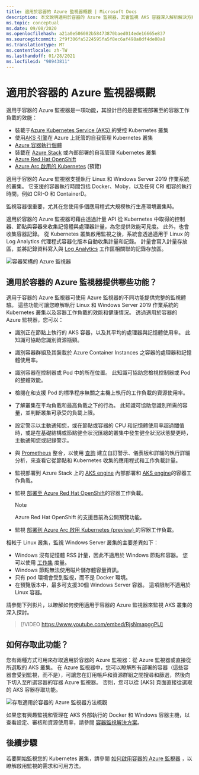 ```yaml
---
title: 適用於容器的 Azure 監視器概觀 | Microsoft Docs
description: 本文說明適用於容器的 Azure 監視器，其會監視 AKS 容器深入解析解決方案，以及它藉由監視您 AKS 叢集和 Azure 中容器執行個體的健康情況來提供的值。
ms.topic: conceptual
ms.date: 09/08/2020
ms.openlocfilehash: a21a0e506082b58473870baed014ede16665e837
ms.sourcegitcommit: 2f9f306fa5224595fa5f8ec6af498a0df4de08a8
ms.translationtype: MT
ms.contentlocale: zh-TW
ms.lasthandoff: 01/28/2021
ms.locfileid: "98943811"
---
```

# <a name="azure-monitor-for-containers-overview"></a>適用於容器的 Azure 監視器概觀

適用于容器的 Azure 監視器是一項功能，其設計目的是要監視部署至的容器工作負載的效能：

- 裝載于[Azure Kubernetes Service (AKS) ](../../aks/intro-kubernetes.md)的受控 Kubernetes 叢集
- 使用[AKS 引擎](https://github.com/Azure/aks-engine)在 Azure 上託管的自我管理 Kubernetes 叢集
- [Azure 容器執行個體](../../container-instances/container-instances-overview.md)
- 裝載在 [Azure Stack](/azure-stack/user/azure-stack-kubernetes-aks-engine-overview) 或內部部署的自我管理 Kubernetes 叢集
- [Azure Red Hat OpenShift](../../openshift/intro-openshift.md)
- [Azure Arc 啟用的 Kubernetes](../../azure-arc/kubernetes/overview.md) (預覽) 

適用于容器的 Azure 監視器支援執行 Linux 和 Windows Server 2019 作業系統的叢集。 它支援的容器執行時間包括 Docker、Moby，以及任何 CRI 相容的執行時間，例如 CRI-O 和 ContainerD。

監視容器很重要，尤其在您使用多個應用程式大規模執行生產環境叢集時。

適用於容器的 Azure 監視器可藉由透過計量 API 從 Kubernetes 中取得的控制器、節點與容器來收集記憶體與處理器計量，為您提供效能可見度。 此外，也會收集容器記錄。  從 Kubernetes 叢集啟用監視之後，系統會透過適用于 Linux 的 Log Analytics 代理程式容器化版本自動收集計量和記錄。 計量會寫入計量存放區，並將記錄資料寫入與 [Log Analytics](../log-query/log-query-overview.md) 工作區相關聯的記錄存放區。

![容器架構的 Azure 監視器](./media/container-insights-overview/azmon-containers-architecture-01.png)

## <a name="what-does-azure-monitor-for-containers-provide"></a>適用於容器的 Azure 監視器提供哪些功能？

適用于容器的 Azure 監視器可使用 Azure 監視器的不同功能提供完整的監視體驗。 這些功能可讓您瞭解執行 Linux 和 Windows Server 2019 作業系統的 Kubernetes 叢集以及容器工作負載的效能和健康情況。 透過適用於容器的 Azure 監視器，您可以：

* 識別正在節點上執行的 AKS 容器，以及其平均的處理器與記憶體使用率。 此知識可協助您識別資源瓶頸。
* 識別容器群組及其裝載於 Azure Container Instances 之容器的處理器和記憶體使用率。
* 識別容器在控制器或 Pod 中的所在位置。 此知識可協助您檢視控制器或 Pod 的整體效能。
* 檢閱在和支援 Pod 的標準程序無關之主機上執行的工作負載的資源使用率。
* 了解叢集在平均負載和最高負載之下的行為。 此知識可協助您識別所需的容量，並判斷叢集可承受的負載上限。
* 設定警示以主動通知您，或在節點或容器的 CPU 和記憶體使用率超過閾值時，或是在基礎結構或節點健全狀況匯總的叢集中發生健全狀況狀態變更時，主動通知您或記錄警示。
* 與 [Prometheus](https://prometheus.io/docs/introduction/overview/) 整合，以使用 [查詢](container-insights-log-search.md) 建立自訂警示、儀表板和詳細的執行詳細分析，來查看它從節點和 Kubernetes 收集的應用程式和工作負載計量。
* 監視部署到 Azure Stack 上的 [AKS engine](https://github.com/Azure/aks-engine) 內部部署和 [AKS engine](/azure-stack/user/azure-stack-kubernetes-aks-engine-overview)的容器工作負載。
* 監視 [部署至 Azure Red Hat OpenShift](../../openshift/intro-openshift.md)的容器工作負載。

    >[!NOTE]
    >Azure Red Hat OpenShift 的支援目前為公開預覽功能。
    >

* 監視 [部署到 Azure Arc 啟用 Kubernetes (preview) ](../../azure-arc/kubernetes/overview.md)的容器工作負載。

相較于 Linux 叢集，監視 Windows Server 叢集的主要差異如下：

- Windows 沒有記憶體 RSS 計量，因此不適用於 Windows 節點和容器。 您可以使用 [工作集](/windows/win32/memory/working-set) 度量。
- Windows 節點無法使用磁片儲存體容量資訊。
- 只有 pod 環境會受到監視，而不是 Docker 環境。
- 在預覽版本中，最多可支援30個 Windows Server 容器。 這項限制不適用於 Linux 容器。

請參閱下列影片，以瞭解如何使用適用于容器的 Azure 監視器來監視 AKS 叢集的深入探討。

> [!VIDEO https://www.youtube.com/embed/RjsNmapggPU]

## <a name="how-do-i-access-this-feature"></a>如何存取此功能？

您有兩種方式可用來存取適用於容器的 Azure 監視器：從 Azure 監視器或直接從所選取的 AKS 叢集。 在 Azure 監視器中，您可以瞭解所有部署的容器（這些容器會受到監視，而不是），可讓您在訂用帳戶和資源群組之間搜尋和篩選，然後向下切入至所選容器的容器 Azure 監視器。  否則，您可以從 [AKS] 頁面直接從選取的 AKS 容器存取功能。

![存取適用於容器的 Azure 監視器方法概觀](./media/container-insights-overview/azmon-containers-experience.png)

如果您有興趣監視和管理在 AKS 外部執行的 Docker 和 Windows 容器主機，以查看設定、審核和資源使用率，請參閱 [容器監視解決方案](./containers.md)。

## <a name="next-steps"></a>後續步驟

若要開始監視您的 Kubernetes 叢集，請參閱 [如何啟用容器的 Azure 監視器](container-insights-onboard.md) ，以瞭解啟用監視的需求和可用方法。


